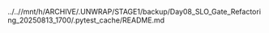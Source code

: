 ../..//mnt/h/ARCHIVE/.UNWRAP/STAGE1/backup/Day08_SLO_Gate_Refactoring_20250813_1700/.pytest_cache/README.md